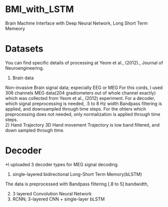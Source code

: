 # BMI_with_LSTM
Brain Machine Interface with Deep Neural Network, Long Short Term Memeory

# Datasets
You can find specific details of processing at Yeom et al., (2012)., Journal of Neuroengineering.
1) Brain data

  Non-invasive Brain signal data; especially EEG or MEG
  For this cords, I used 306 channels MEG data(204 gradiometers out of whole channel exactly) which was collected from Yeom et al., (2012) experiment.
For a decoder, which signal preprocessing is needed, .5 to 8 Hz width Bandpass filtering is applied, and downsampled through time steps. For the ohters which preprocessing does not needed, only normalization is applied through time steps.  
2) Hand Trajectory
3D Hand movement Trajectory is low band filtered, and down sampled through time.

# Decoder
*I uploaded 3 decoder types for MEG signal decoding.
1) single-layered bidirectional Long-Short Term Memory(bLSTM)

The data is preprocessed with Bandpass filtering [.8 to 5] bandwidth,

2) 3 layered Convolution Neural Network
3) RCNN; 3-layered CNN + single-layer bLSTM

